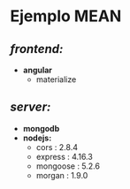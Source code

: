 Ejemplo MEAN
============
*frontend:*
---------
* **angular**
    * materialize

*server:*
-------
* **mongodb**
* **nodejs:**
    * cors : 2.8.4
    * express : 4.16.3
    * mongoose : 5.2.6
    * morgan : 1.9.0

  